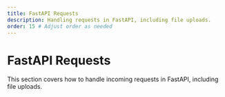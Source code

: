 ```yaml
---
title: FastAPI Requests
description: Handling requests in FastAPI, including file uploads.
order: 15 # Adjust order as needed
---
```


# FastAPI Requests

This section covers how to handle incoming requests in FastAPI, including file uploads.
